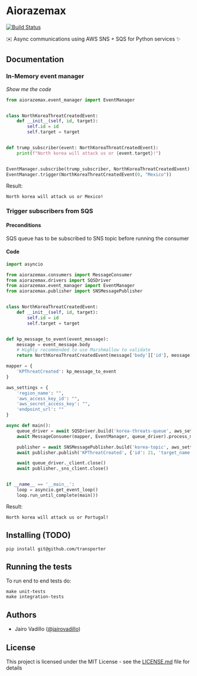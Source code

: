 # Aiorazemax
[![Build Status](https://travis-ci.com/21Buttons/aiorazemax.svg?branch=master)](https://travis-ci.com/21Buttons/aiorazemax)

✉️ Async communications using AWS SNS + SQS for Python services ✨

## Documentation

### In-Memory event manager

_Show me the code_

```python
from aiorazemax.event_manager import EventManager


class NorthKoreaThreatCreatedEvent:
    def __init__(self, id, target):
        self.id = id
        self.target = target


def trump_subscriber(event: NorthKoreaThreatCreatedEvent):
    print(f"North korea will attack us or {event.target}!")


EventManager.subscribe(trump_subscriber, NorthKoreaThreatCreatedEvent)
EventManager.trigger(NorthKoreaThreatCreatedEvent(0, "Mexico"))
```

Result:
```
North korea will attack us or Mexico!
```

### Trigger subscribers from SQS

#### Preconditions

SQS queue has to be subscribed to SNS topic before running the consumer

#### Code

```python
import asyncio

from aiorazemax.consumers import MessageConsumer
from aiorazemax.drivers import SQSDriver
from aiorazemax.event_manager import EventManager
from aiorazemax.publisher import SNSMessagePublisher


class NorthKoreaThreatCreatedEvent:
    def __init__(self, id, target):
        self.id = id
        self.target = target


def kp_message_to_event(event_message):
    message = event_message.body
    # Highly recommended to use Marshmallow to validate
    return NorthKoreaThreatCreatedEvent(message['body']['id'], message['body']['target_name'])

mapper = {
    'KPThreatCreated': kp_message_to_event
}

aws_settings = {
    'region_name': "",
    'aws_access_key_id': "",
    'aws_secret_access_key': "",
    'endpoint_url': ""
}

async def main():
    queue_driver = await SQSDriver.build('korea-threats-queue', aws_settings)
    await MessageConsumer(mapper, EventManager, queue_driver).process_message()

    publisher = await SNSMessagePublisher.build('korea-topic', aws_settings)
    await publisher.publish('KPThreatCreated', {'id': 21, 'target_name': 'Portugal'})

    await queue_driver._client.close()
    await publisher._sns_client.close()


if __name__ == '__main__':
    loop = asyncio.get_event_loop()
    loop.run_until_complete(main())
```

Result:

```
North korea will attack us or Portugal!
```

## Installing (TODO)

`pip install git@github.com/transporter`


## Running the tests

To run end to end tests do:
```
make unit-tests
make integration-tests
```

## Authors

* Jairo Vadillo ([@jairovadillo](https://github.com/jairovadillo))

## License

This project is licensed under the MIT License - see the [LICENSE.md](LICENSE.md) file for details
